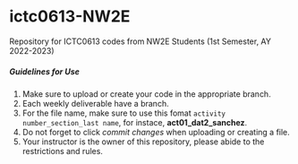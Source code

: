 # ictc0613-NW2E
Repository for ICTC0613 codes from NW2E Students (1st Semester, AY 2022-2023)

##### Guidelines for Use
1. Make sure to upload or create your code in the appropriate branch.
2. Each weekly deliverable have a branch.
3. For the file name, make sure to use this fomat `activity number_section_last name`, for instace, **act01_dat2_sanchez**.
4. Do not forget to click *commit changes* when uploading or creating a file.
5. Your instructor is the owner of this repository, please abide to the restrictions and rules.
